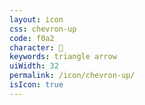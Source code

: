 ```yaml
---
layout: icon
css: chevron-up
code: f0a2
character: 
keywords: triangle arrow
uiWidth: 32
permalink: /icon/chevron-up/
isIcon: true
---
```

